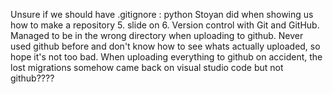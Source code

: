 Unsure if we should have .gitignore : python Stoyan did when showing us how to make a repository 5. slide on 6. Version control with Git and GitHub. Managed to be in the wrong directory when uploading to github. Never used github before and don't know how to see whats actually uploaded, so hope it's not too bad.
When uploading everything to github on accident, the lost migrations somehow came back on visual studio code but not github????  

